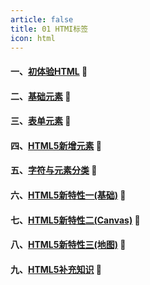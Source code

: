 ```yaml
---
article: false
title: 01 HTMI标签
icon: html
---
```


#### 一、[初体验HTML](/web/html/html01) :book:
#### 二、[基础元素](/web/html/html02) :book:
#### 三、[表单元素](/web/html/html03) :book:
#### 四、[HTML5新增元素](/web/html/html04) :book:
#### 五、[字符与元素分类](/web/html/html05) :book:
#### 六、[HTML5新特性一(基础)](/web/html/html06) :book:
#### 七、[HTML5新特性二(Canvas)](/web/html/html07) :book:
#### 八、[HTML5新特性三(地图)](/web/html/html08) :book:
#### 九、[HTML5补充知识](/web/html/html09) :book:

